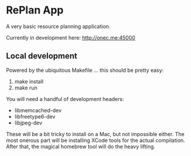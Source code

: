RePlan App
=============

A very basic resource planning application.

Currently in development here: http://onec.me:45000

Local development
------------------

Powered by the ubiquitous Makefile ... this should be pretty easy:

1. make install
2. make run

You will need a handful of development headers:

  * libmemcached-dev
  * libfreetype6-dev
  * libjpeg-dev

These will be a bit tricky to install on a Mac, but not 
impossible either. The most onerous part will be installing
XCode tools for the actual compilation. After that, the magical
homebrew tool will do the heavy lifting.

